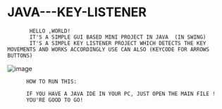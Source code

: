 # JAVA---KEY-LISTENER 
           HELLO ,WORLD!
           IT'S A SIMPLE GUI BASED MINI PROJECT IN JAVA  (IN SWING)
           IT'S A SIMPLE KEY LISTENER PROJECT WHICH DETECTS THE KEY MOVEMENTS AND WORKS ACCORDINGLY USE CAN ALSO (KEYCODE FOR ARROWS BUTTONS)
           
          
![image](https://user-images.githubusercontent.com/92202343/190913023-4b945793-7dcd-4672-8c88-661810f66467.jpg)


              
              
          HOW TO RUN THIS:
         
          IF YOU HAVE A JAVA IDE IN YOUR PC, JUST OPEN THE MAIN FILE ! 
          YOU'RE GOOD TO GO!
